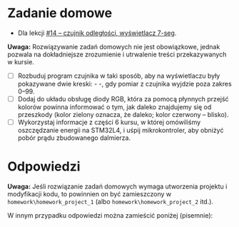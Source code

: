 # Zadanie domowe
- Dla lekcji [#14 – czujnik odległości, wyświetlacz 7-seg](https://forbot.pl/blog/kurs-stm32l4-czujnik-odleglosci-wyswietlacz-7-seg-id48628).

**Uwaga:** Rozwiązywanie zadań domowych nie jest obowiązkowe, jednak pozwala na dokładniejsze zrozumienie i utrwalenie treści przekazywanych w kursie.

- [ ] Rozbuduj program czujnika w taki sposób, aby na wyświetlaczu były pokazywane dwie kreski: - -, gdy pomiar z czujnika wyjdzie poza zakres 0–99.
- [ ] Dodaj do układu obsługę diody RGB, która za pomocą płynnych przejść kolorów powinna informować o tym, jak daleko znajdujemy się od przeszkody (kolor zielony oznacza, że daleko; kolor czerwony – blisko).
- [ ] Wykorzystaj informacje z części 6 kursu, w której omówiliśmy oszczędzanie energii na STM32L4, i uśpij mikrokontroler, aby obniżyć pobór prądu zbudowanego dalmierza.

# Odpowiedzi
**Uwaga:**  Jeśli rozwiązanie zadań domowych wymaga utworzenia projektu i modyfikacji kodu, to powinnien on być zamieszczony w `homework\homework_project_1` (albo `homework\homework_project_2` itd.).  

W innym przypadku odpowiedzi można zamieścić poniżej (pisemnie):
